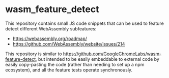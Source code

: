 # wasm_feature_detect

This repository contains small JS code snippets that can be used to feature detect different WebAssembly subfeatures:
 - https://webassembly.org/roadmap/
 - https://github.com/WebAssembly/website/issues/214

This repository is similar to https://github.com/GoogleChromeLabs/wasm-feature-detect, but intended to be easily embeddable to external code by easily copy-pasting the code (rather than needing to set up a npm ecosystem), and all the feature tests operate synchronously.

